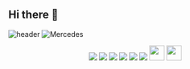 ## Hi there 👋
![header](https://capsule-render.vercel.app/api?type=waving&color=gradient&height=300&section=header&text=Good%20to%20see%20you%20%F0%9F%A4%97)
![Mercedes](https://img.shields.io/badge/Mercedes-242424?logo=mercedes&logoColor=white&style=for-the-badge)


<p align="center">
  <img src="https://img.shields.io/badge/MySQL-4479A1?style=flat-square&logo=MySQL&logoColor=white"/>
  <img src="https://img.shields.io/badge/Python-3776AB?style=flat-square&logo=Python&logoColor=white"/>
  <img src="https://img.shields.io/badge/java-007396?style=for-the-badge&logo=OpenJDK&logoColor=white">

<img src="https://img.shields.io/badge/Flask-000000?style=for-the-badge&logo=python&logoColor=white">

<img src="https://img.shields.io/badge/Node.js-339933?style=for-the-badge&logo=Node.js&logoColor=white">

<img src="https://img.shields.io/badge/Android-3DDC84?style=for-the-badge&logo=Android&logoColor=white">
  <img src="https://cdn.simpleicons.org/github/181717" width="30" />
  <img src="https://cdn.simpleicons.org/instagram/E4405F" width="30" />
</p>

 
